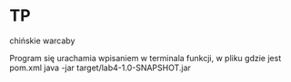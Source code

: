 # TP
chińskie warcaby 


Program się urachamia wpisaniem w terminala funkcji, w pliku gdzie jest pom.xml
java -jar target/lab4-1.0-SNAPSHOT.jar
